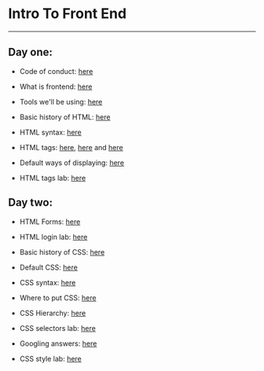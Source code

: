 # Intro To Front End

----------------------
## Day one:
  - Code of conduct: [here](https://github.com/Chelsea-Dover/feb52018_intro/blob/master/Day_1/notes/Code_of_Conduct.md)
  - What is frontend: [here](https://github.com/Chelsea-Dover/feb52018_intro/blob/master/Day_1/notes/About_fe_and_web.md)
  - Tools we'll be using: [here](https://github.com/Chelsea-Dover/feb52018_intro/blob/master/Day_1/notes/Tools.md)
  - Basic history of HTML: [here](https://github.com/Chelsea-Dover/feb52018_intro/blob/master/Day_1/notes/Basic_history_html.md)
  - HTML syntax: [here](https://github.com/Chelsea-Dover/feb52018_intro/blob/master/Day_1/notes/html_syntax.md)
  - HTML tags: [here](https://chelsea-dover.github.io/basic_site.html), [here](https://chelsea-dover.github.io/html_lists.html) and [here](https://chelsea-dover.github.io/more_tags.html)
  - Default ways of displaying: [here](https://github.com/Chelsea-Dover/feb52018_intro/blob/master/Day_1/notes/types_of_displaying_elements.md)


  - HTML tags lab: [here](https://github.com/Chelsea-Dover/feb52018_intro/blob/master/Day_1/labs/Exercise_HTML_Tags.md)


  ## Day two:
  - HTML Forms:
  [here](https://github.com/Chelsea-Dover/feb52018_intro/blob/master/Day_2/notes/html_forms.md)

  - HTML login lab:
   [here](https://github.com/Chelsea-Dover/feb52018_intro/blob/master/Day_2/labs/Exercise_Login.md)

  - Basic history of CSS:
    [here](https://github.com/Chelsea-Dover/feb52018_intro/blob/master/Day_2/notes/Basic_history_css.md)

  - Default CSS:
  [here](https://github.com/Chelsea-Dover/feb52018_intro/blob/master/Day_2/notes/Default_css.md)

  - CSS syntax:
  [here](https://github.com/Chelsea-Dover/feb52018_intro/blob/master/Day_2/notes/css_syntax.md)

  - Where to put CSS:
    [here](https://github.com/Chelsea-Dover/feb52018_intro/blob/master/Day_2/notes/where_to_put_css.md)

  - CSS Hierarchy:
    [here](https://github.com/Chelsea-Dover/feb52018_intro/blob/master/Day_2/notes/css_hierarchy.md)

  - CSS selectors lab:
    [here](https://flukeout.github.io/)

  - Googling answers:
    [here](https://github.com/Chelsea-Dover/feb52018_intro/blob/master/Day_2/notes/googling.md)

  - CSS style lab:
    [here](https://github.com/Chelsea-Dover/feb52018_intro/blob/master/Day_2/labs/Exercise_personalWebpage.md)

